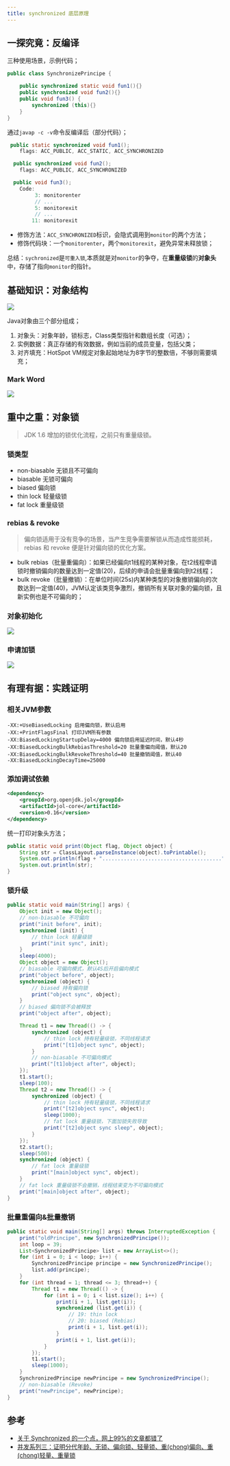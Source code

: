 ```yaml
---
title: synchronized 底层原理
---
```


## 一探究竟：反编译

三种使用场景，示例代码；

```java
public class SynchronizePrincipe {

    public synchronized static void fun1(){}
    public synchronized void fun2(){}
    public void fun3() {
        synchronized (this){}
    }
}
```

通过`javap -c -v`命令反编译后（部分代码）；

```java
 public static synchronized void fun1();
    flags: ACC_PUBLIC, ACC_STATIC, ACC_SYNCHRONIZED

  public synchronized void fun2();
    flags: ACC_PUBLIC, ACC_SYNCHRONIZED

  public void fun3();
    Code:
         3: monitorenter
         // ...
         5: monitorexit
         // ...
        11: monitorexit
```
- 修饰方法：`ACC_SYNCHRONIZED`标识，会隐式调用到`monitor`的两个方法；
- 修饰代码块：一个`monitorenter`，两个`monitorexit`，避免异常未释放锁；

总结：`sychronized`是`可重入锁`,本质就是对`monitor`的争夺，在**重量级锁**的**对象头**中，存储了指向`monitor`的指针。

## 基础知识：对象结构

![](http://image.caojiantao.site:38080/37d10ede3ef03cc9a3384a744ce6a0ff.png)

Java对象由三个部分组成；

1. 对象头：对象年龄，锁标志，Class类型指针和数组长度（可选）；
2. 实例数据：真正存储的有效数据，例如当前的成员变量，包括父类；
3. 对齐填充：HotSpot VM规定对象起始地址为8字节的整数倍，不够则需要填充；

### Mark Word

![](https://p6-juejin.byteimg.com/tos-cn-i-k3u1fbpfcp/57e6e147dbe447d0b96b4d310f01846a~tplv-k3u1fbpfcp-watermark.awebp)

## 重中之重：对象锁

> JDK 1.6 增加的锁优化流程，之前只有重量级锁。

### 锁类型

- non-biasable 无锁且不可偏向
- biasable 无锁可偏向
- biased 偏向锁
- thin lock 轻量级锁
- fat lock 重量级锁

### rebias & revoke

> 偏向锁适用于没有竞争的场景，当产生竞争需要解锁从而造成性能损耗，rebias 和 revoke 便是针对偏向锁的优化方案。

- bulk rebias（批量重偏向）：如果已经偏向t1线程的某种对象，在t2线程申请锁时撤销偏向的数量达到一定值(20)，后续的申请会批量重偏向到t2线程；
- bulk revoke（批量撤销）：在单位时间(25s)内某种类型的对象撤销偏向的次数达到一定值(40)，JVM认定该类竞争激烈，撤销所有关联对象的偏向锁，且新实例也是不可偏向的；


### 对象初始化

![](http://image.caojiantao.site:38080/1de7c96cf2e4f9724e6c4cd2250e7cd9.png)

### 申请加锁

![](http://image.caojiantao.site:38080/bb819f257b4d1246941fa06eabd942ed.png)

## 有理有据：实践证明

### 相关JVM参数

```
-XX:+UseBiasedLocking 启用偏向锁，默认启用
-XX:+PrintFlagsFinal 打印JVM所有参数
-XX:BiasedLockingStartupDelay=4000 偏向锁启用延迟时间，默认4秒
-XX:BiasedLockingBulkRebiasThreshold=20 批量重偏向阈值，默认20
-XX:BiasedLockingBulkRevokeThreshold=40 批量撤销阈值，默认40
-XX:BiasedLockingDecayTime=25000
```

### 添加调试依赖

```xml
<dependency>
    <groupId>org.openjdk.jol</groupId>
    <artifactId>jol-core</artifactId>
    <version>0.16</version>
</dependency>
```

统一打印对象头方法；

```java
public static void print(Object flag, Object object) {
    String str = ClassLayout.parseInstance(object).toPrintable();
    System.out.println(flag + ".......................................");
    System.out.println(str);
}
```

### 锁升级

```java
public static void main(String[] args) {
    Object init = new Object();
    // non-biasable 不可偏向
    print("init before", init);
    synchronized (init) {
        // thin lock 轻量级锁
        print("init sync", init);
    }
    sleep(4000);
    Object object = new Object();
    // biasable 可偏向模式，默认4S后开启偏向模式
    print("object before", object);
    synchronized (object) {
        // biased 持有偏向锁
        print("object sync", object);
    }
    // biased 偏向锁不会被释放
    print("object after", object);

    Thread t1 = new Thread(() -> {
        synchronized (object) {
            // thin lock 持有轻量级锁，不同线程请求
            print("[t1]object sync", object);
        }
        // non-biasable 不可偏向模式
        print("[t1]object after", object);
    });
    t1.start();
    sleep(100);
    Thread t2 = new Thread(() -> {
        synchronized (object) {
            // thin lock 持有轻量级锁，不同线程请求
            print("[t2]object sync", object);
            sleep(1000);
            // fat lock 重量级锁，下面加锁失败导致
            print("[t2]object sync sleep", object);
        }
    });
    t2.start();
    sleep(500);
    synchronized (object) {
        // fat lock 重量级锁
        print("[main]object sync", object);
    }
    // fat lock 重量级锁不会撤销，线程结束变为不可偏向模式
    print("[main]object after", object);
}
```

### 批量重偏向&批量撤销

```java
public static void main(String[] args) throws InterruptedException {
    print("oldPrincipe", new SynchronizedPrincipe());
    int loop = 39;
    List<SynchronizedPrincipe> list = new ArrayList<>();
    for (int i = 0; i < loop; i++) {
        SynchronizedPrincipe principe = new SynchronizedPrincipe();
        list.add(principe);
    }
    for (int thread = 1; thread <= 3; thread++) {
        Thread t1 = new Thread(() -> {
            for (int i = 0; i < list.size(); i++) {
                print(i + 1, list.get(i));
                synchronized (list.get(i)) {
                    // 19: thin lock
                    // 20: biased (Rebias)
                    print(i + 1, list.get(i));
                }
                print(i + 1, list.get(i));
            }
        });
        t1.start();
        sleep(1000);
    }
    SynchronizedPrincipe newPrincipe = new SynchronizedPrincipe();
    // non-biasable (Revoke)
    print("newPrincipe", newPrincipe);
}
```

## 参考

- [关于 Synchronized 的一个点，网上99%的文章都错了](https://juejin.cn/post/6934866839247781919)
- [并发系列三：证明分代年龄、无锁、偏向锁、轻量锁、重(chong)偏向、重(chong)轻量、重量锁](https://juejin.cn/post/6949091844340842509)